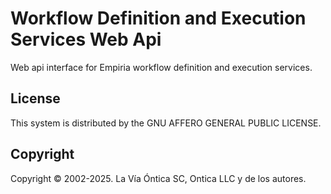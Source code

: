 ﻿# Workflow Definition and Execution Services Web Api

Web api interface for Empiria workflow definition and execution services.

## License

This system is distributed by the GNU AFFERO GENERAL PUBLIC LICENSE.

## Copyright

Copyright © 2002-2025. La Vía Óntica SC, Ontica LLC y de los autores.

